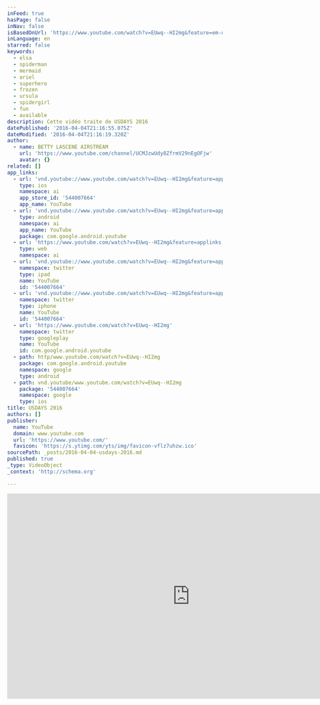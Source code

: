 ```yaml
---
inFeed: true
hasPage: false
inNav: false
isBasedOnUrl: 'https://www.youtube.com/watch?v=EUwq--HI2mg&feature=em-upload_owner'
inLanguage: en
starred: false
keywords:
  - elsa
  - spiderman
  - mermaid
  - ariel
  - superhero
  - frozen
  - ursula
  - spidergirl
  - fun
  - available
description: Cette vidéo traite de USDAYS 2016
datePublished: '2016-04-04T21:16:55.075Z'
dateModified: '2016-04-04T21:16:19.320Z'
author:
  - name: BETTY LASCENE AIRSTREAM
    url: 'https://www.youtube.com/channel/UCMJzwUdy8ZfrmV29nEgOFjw'
    avatar: {}
related: []
app_links:
  - url: 'vnd.youtube://www.youtube.com/watch?v=EUwq--HI2mg&feature=applinks'
    type: ios
    namespace: ai
    app_store_id: '544007664'
    app_name: YouTube
  - url: 'vnd.youtube://www.youtube.com/watch?v=EUwq--HI2mg&feature=applinks'
    type: android
    namespace: ai
    app_name: YouTube
    package: com.google.android.youtube
  - url: 'https://www.youtube.com/watch?v=EUwq--HI2mg&feature=applinks'
    type: web
    namespace: ai
  - url: 'vnd.youtube://www.youtube.com/watch?v=EUwq--HI2mg&feature=applinks'
    namespace: twitter
    type: ipad
    name: YouTube
    id: '544007664'
  - url: 'vnd.youtube://www.youtube.com/watch?v=EUwq--HI2mg&feature=applinks'
    namespace: twitter
    type: iphone
    name: YouTube
    id: '544007664'
  - url: 'https://www.youtube.com/watch?v=EUwq--HI2mg'
    namespace: twitter
    type: googleplay
    name: YouTube
    id: com.google.android.youtube
  - path: http/www.youtube.com/watch?v=EUwq--HI2mg
    package: com.google.android.youtube
    namespace: google
    type: android
  - path: vnd.youtube/www.youtube.com/watch?v=EUwq--HI2mg
    package: '544007664'
    namespace: google
    type: ios
title: USDAYS 2016
authors: []
publisher:
  name: YouTube
  domain: www.youtube.com
  url: 'https://www.youtube.com/'
  favicon: 'https://s.ytimg.com/yts/img/favicon-vflz7uhzw.ico'
sourcePath: _posts/2016-04-04-usdays-2016.md
published: true
_type: VideoObject
_context: 'http://schema.org'

---
```

<iframe src="https://cdn.embedly.com/widgets/media.html?src=https%3A%2F%2Fwww.youtube.com%2Fembed%2FEUwq--HI2mg%3Ffeature%3Doembed&amp;url=https%3A%2F%2Fwww.youtube.com%2Fwatch%3Fv%3DEUwq--HI2mg%26feature%3Dem-upload_owner&amp;image=https%3A%2F%2Fi.ytimg.com%2Fvi%2FEUwq--HI2mg%2Fhqdefault.jpg&amp;key=b7d04c9b404c499eba89ee7072e1c4f7&amp;type=text%2Fhtml&amp;schema=youtube" width="854" height="480" scrolling="no" frameborder="0" allowfullscreen="allowfullscreen" style=""></iframe>